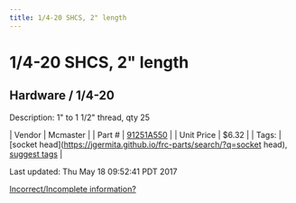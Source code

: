 ```yaml
---
title: 1/4-20 SHCS, 2" length
---
```


# 1/4-20 SHCS, 2" length
## Hardware / 1/4-20
Description: 	1" to 1 1/2" thread, qty 25 

| Vendor | Mcmaster | 
| Part # | [91251A550](https://www.mcmaster.com/#91251A550) | 
| Unit Price | $6.32 | 
| Tags: | [socket head](https://jgermita.github.io/frc-parts/search/?q=socket head), [suggest tags](https://docs.google.com/forms/d/e/1FAIpQLSeWyY8v3RgOty-MyWmh9U0iivNYN_molChYyS-0U-o-kOAv_g/viewform) | 

Last updated: Thu May 18 09:52:41 PDT 2017

 [Incorrect/Incomplete information?](https://docs.google.com/forms/d/e/1FAIpQLSeWyY8v3RgOty-MyWmh9U0iivNYN_molChYyS-0U-o-kOAv_g/viewform)